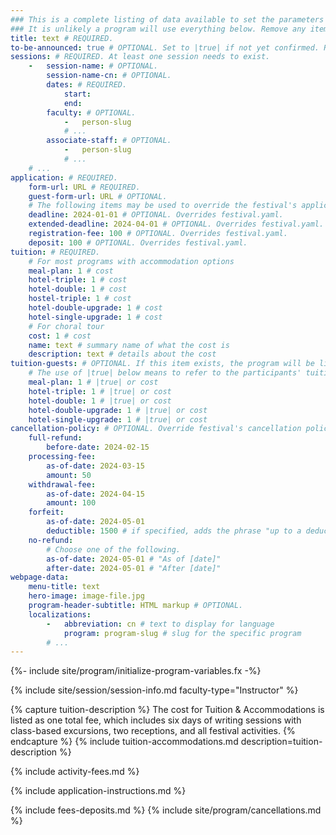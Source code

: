```yaml
---
### This is a complete listing of data available to set the parameters of a program.
### It is unlikely a program will use everything below. Remove any items that are not applicable.
title: text # REQUIRED.
to-be-announced: true # OPTIONAL. Set to |true| if not yet confirmed. Remove the line completely once it is. If a program is not supposed to be part of the festival at all, remove it in festival.yaml.
sessions: # REQUIRED. At least one session needs to exist.
    -   session-name: # OPTIONAL.
        session-name-cn: # OPTIONAL.
        dates: # REQUIRED.
            start:
            end:
        faculty: # OPTIONAL.
            -   person-slug
            # ...
        associate-staff: # OPTIONAL.
            -   person-slug
            # ...
    # ...
application: # REQUIRED.
    form-url: URL # REQUIRED.
    guest-form-url: URL # OPTIONAL.
    # The following items may be used to override the festival's application deadlines and fees. They should be rarely used.
    deadline: 2024-01-01 # OPTIONAL. Overrides festival.yaml.
    extended-deadline: 2024-04-01 # OPTIONAL. Overrides festival.yaml.
    registration-fee: 100 # OPTIONAL. Overrides festival.yaml.
    deposit: 100 # OPTIONAL. Overrides festival.yaml.
tuition: # REQUIRED.
    # For most programs with accommodation options
    meal-plan: 1 # cost
    hotel-triple: 1 # cost
    hotel-double: 1 # cost
    hostel-triple: 1 # cost
    hotel-double-upgrade: 1 # cost
    hotel-single-upgrade: 1 # cost
    # For choral tour
    cost: 1 # cost
    name: text # summary name of what the cost is
    description: text # details about the cost
tuition-guests: # OPTIONAL. If this item exists, the program will be listed in the guests page. Make sure that application.guest-form-url also exists (see above).
    # The use of |true| below means to refer to the participants' tuition for the value
    meal-plan: 1 # |true| or cost
    hotel-triple: 1 # |true| or cost
    hotel-double: 1 # |true| or cost
    hotel-double-upgrade: 1 # |true| or cost
    hotel-single-upgrade: 1 # |true| or cost
cancellation-policy: # OPTIONAL. Override festival's cancellation policy for a specific program. This is unusual to have (mostly for choral program), and most programs rely on the cancellation schedule provided in festival.yaml.
    full-refund:
        before-date: 2024-02-15
    processing-fee:
        as-of-date: 2024-03-15
        amount: 50
    withdrawal-fee:
        as-of-date: 2024-04-15
        amount: 100
    forfeit:
        as-of-date: 2024-05-01
        deductible: 1500 # if specified, adds the phrase "up to a deductible of X."
    no-refund:
        # Choose one of the following.
        as-of-date: 2024-05-01 # "As of [date]"
        after-date: 2024-05-01 # "After [date]"
webpage-data:
    menu-title: text
    hero-image: image-file.jpg
    program-header-subtitle: HTML markup # OPTIONAL.
    localizations:
        -   abbreviation: cn # text to display for language
            program: program-slug # slug for the specific program
        # ...
---
```

{%- include site/program/initialize-program-variables.fx -%}

{% include site/session/session-info.md faculty-type="Instructor" %}

{% capture tuition-description %}
The cost for Tuition & Accommodations is listed as one total fee, which includes six days of writing sessions with class-based excursions, two receptions, and all festival activities.
{% endcapture %}
{% include tuition-accommodations.md description=tuition-description %}

{% include activity-fees.md %}

{% include application-instructions.md %}

{% include fees-deposits.md %}
{% include site/program/cancellations.md %}

